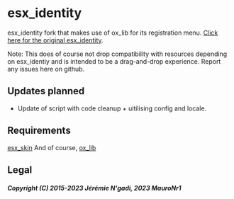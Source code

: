 # esx_identity
esx_identity fork that makes use of ox_lib for its registration menu. [Click here for the original esx_identity](https://github.com/esx-framework/esx_core/tree/main/%5Bcore%5D/esx_identity).

Note: This does of course not drop compatibility with resources depending on esx_identiy and is intended to be a drag-and-drop experience. Report any issues here on github.
## Updates planned
- Update of script with code cleanup + uitilising config and locale.
## Requirements

[esx_skin](https://github.com/esx-framework/esx_core/tree/main/%5Bcore%5D/esx_skin)
And of course, [ox_lib](https://github.com/overextended/ox_lib)

## Legal
##### Copyright (C) 2015-2023 Jérémie N'gadi, 2023 MauroNr1
